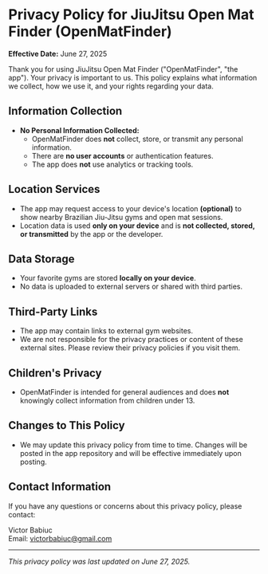 # Privacy Policy for JiuJitsu Open Mat Finder (OpenMatFinder)

**Effective Date:** June 27, 2025

Thank you for using JiuJitsu Open Mat Finder ("OpenMatFinder", "the app"). Your privacy is important to us. This policy explains what information we collect, how we use it, and your rights regarding your data.

## Information Collection
- **No Personal Information Collected:**
  - OpenMatFinder does **not** collect, store, or transmit any personal information.
  - There are **no user accounts** or authentication features.
  - The app does **not** use analytics or tracking tools.

## Location Services
- The app may request access to your device's location **(optional)** to show nearby Brazilian Jiu-Jitsu gyms and open mat sessions.
- Location data is used **only on your device** and is **not collected, stored, or transmitted** by the app or the developer.

## Data Storage
- Your favorite gyms are stored **locally on your device**.
- No data is uploaded to external servers or shared with third parties.

## Third-Party Links
- The app may contain links to external gym websites.
- We are not responsible for the privacy practices or content of these external sites. Please review their privacy policies if you visit them.

## Children's Privacy
- OpenMatFinder is intended for general audiences and does **not** knowingly collect information from children under 13.

## Changes to This Policy
- We may update this privacy policy from time to time. Changes will be posted in the app repository and will be effective immediately upon posting.

## Contact Information
If you have any questions or concerns about this privacy policy, please contact:

Victor Babiuc  
Email: victorbabiuc@gmail.com

---

*This privacy policy was last updated on June 27, 2025.* 